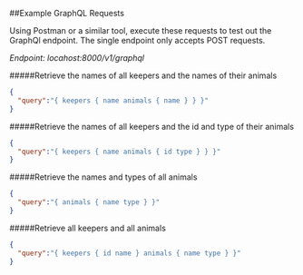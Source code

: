 ##Example GraphQL Requests

Using Postman or a similar tool, execute these requests to test out the GraphQl endpoint. 
The single endpoint only accepts POST requests. 

*Endpoint: locahost:8000/v1/graphql*

#####Retrieve the names of all keepers and the names of their animals
```JSON
{
  "query":"{ keepers { name animals { name } } }"
}
```

#####Retrieve the names of all keepers and the id and type of their animals
```JSON
{
  "query":"{ keepers { name animals { id type } } }"
}
```

#####Retrieve the names and types of all animals
```JSON
{
  "query":"{ animals { name type } }"
}
```

#####Retrieve all keepers and all animals
```JSON
{
  "query":"{ keepers { id name } animals { name type } }"
}
```